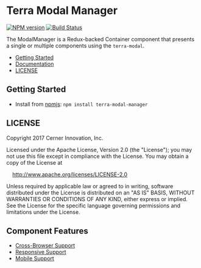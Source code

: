 # Terra Modal Manager


[![NPM version](http://img.shields.io/npm/v/terra-modal-manager.svg)](https://www.npmjs.org/package/terra-modal-manager)
[![Build Status](https://travis-ci.org/cerner/terra-core.svg?branch=master)](https://travis-ci.org/cerner/terra-core)

The ModalManager is a Redux-backed Container component that presents a single or multiple components using the `terra-modal`.

- [Getting Started](#getting-started)
- [Documentation](https://github.com/cerner/terra-core/tree/master/packages/terra-modal-manager/docs)
- [LICENSE](#license)

## Getting Started

- Install from [npmjs](https://www.npmjs.com): `npm install terra-modal-manager`

## LICENSE

Copyright 2017 Cerner Innovation, Inc.

Licensed under the Apache License, Version 2.0 (the "License"); you may not use this file except in compliance with the License. You may obtain a copy of the License at

&nbsp;&nbsp;&nbsp;&nbsp;http://www.apache.org/licenses/LICENSE-2.0

Unless required by applicable law or agreed to in writing, software distributed under the License is distributed on an "AS IS" BASIS, WITHOUT WARRANTIES OR CONDITIONS OF ANY KIND, either express or implied. See the License for the specific language governing permissions and limitations under the License.

## Component Features
* [Cross-Browser Support](https://github.com/cerner/terra-core/wiki/Component-Features#cross-browser-support)
* [Responsive Support](https://github.com/cerner/terra-core/wiki/Component-Features#responsive-support)
* [Mobile Support](https://github.com/cerner/terra-core/wiki/Component-Features#mobile-support)

